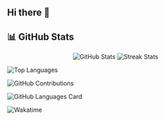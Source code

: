 ## Hi there 👋

<!--
**EproFymed/EproFymed** is a ✨ _special_ ✨ repository because its `README.md` (this file) appears on your GitHub profile.

Here are some ideas to get you started:

- 🔭 I’m currently working on ...
- 🌱 I’m currently learning ...
- 👯 I’m looking to collaborate on ...
- 🤔 I’m looking for help with ...
- 💬 Ask me about ...
- 📫 How to reach me: ...
- 😄 Pronouns: ...
- ⚡ Fun fact: ...
-->

## 📊 GitHub Stats

<p align="center">
  <img src="https://github-readme-stats.vercel.app/api?username=eprofymed&show_icons=true&theme=radical" alt="GitHub Stats" />
  <img src="https://github-readme-streak-stats.herokuapp.com/?user=eprofymed&theme=radical" alt="Streak Stats" />
</p>

  ![Top Languages](https://github-readme-stats.vercel.app/api/top-langs/?username=eprofymed&layout=compact&theme=radical)
  
  ![GitHub Contributions](https://github-readme-activity-graph.cyclic.app/graph?username=eprofymed&theme=react-dark)
  
  ![GitHub Languages Card](https://github-profile-summary-cards.vercel.app/api/cards/most-commit-language?username=eprofymed&theme=github)

  ![Wakatime](https://wakatime.com/badge/eprofymed/eprofymed/wakatime.svg)



